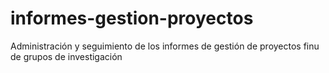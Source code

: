 # informes-gestion-proyectos
Administración y seguimiento de los informes de gestión de proyectos finu de grupos de investigación

